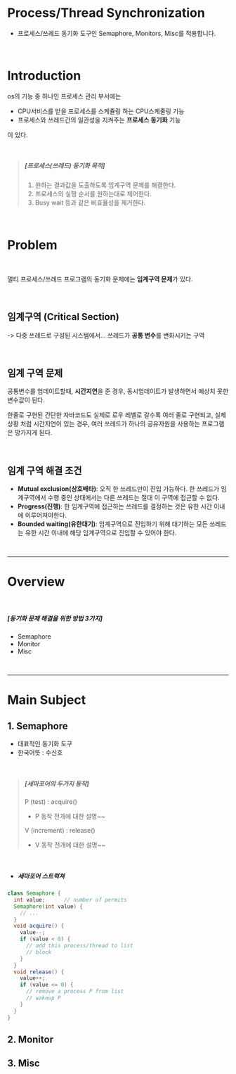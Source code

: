 # Process/Thread Synchronization
- 프로세스/쓰레드 동기화 도구인 Semaphore, Monitors, Misc를 적용합니다.

<br>

# Introduction

os의 기능 중 하나인 프로세스 관리 부서에는
- CPU서비스를 받을 프로세스를 스케쥴링 하는 CPU스케줄링 기능
- 프로세스와 쓰레드간의 일관성을 지켜주는 **프로세스 동기화** 기능

이 있다.

<br>


> ##### [프로세스(쓰레드) 동기화 목적]
>
> 1. 원하는 결과값을 도출하도록 임계구역 문제를 해결한다.
> 2. 프로세스의 실행 순서를 원하는대로 제어한다.
> 3. Busy wait 등과 같은 비효율성을 제거한다.



<br>

# Problem

<br>
   
멀티 프로세스/쓰레드 프로그램의 동기화 문제에는 **임계구역 문제**가 있다.

   <br>

## 임계구역 (Critical Section)

-> 다중 쓰레드로 구성된 시스템에서... 쓰레드가 **공통 변수**를 변화시키는 구역

<br>

## 임계 구역 문제

공통변수를 업데이트할때, **시간지연**을 준 경우,
동시업데이트가 발생하면서 예상치 못한 변수값이 된다.

한줄로 구현된 간단한 자바코드도 실제로 로우 레벨로 갈수록 여러 줄로 구현되고,
실제 상황 처럼 시간지연이 있는 경우,
여러 쓰레드가 하나의 공유자원을 사용하는 프로그램은 망가지게 된다.

<br>

## 임계 구역 해결 조건

- **Mutual exclusion(상호배타)**: 오직 한 쓰레드만이 진입 가능하다. 한 쓰레드가 임계구역에서 수행 중인 상태에서는 다른 쓰레드는 절대 이 구역에 접근할 수 없다.
- **Progress(진행)**: 한 임계구역에 접근하는 쓰레드를 결정하는 것은 유한 시간 이내에 이루어져야한다.
- **Bounded waiting(유한대기)**: 임계구역으로 진입하기 위해 대기하는 모든 쓰레드는 유한 시간 이내에 해당 임계구역으로 진입할 수 있어야 한다.

<br>

* * *

# Overview

<br>

##### [동기화 문제 해결을 위한 방법 3가지]

 - Semaphore
 - Monitor
 - Misc

<br>

* * *

# Main Subject

## 1. Semaphore 
- 대표적인 동기화 도구
- 한국어뜻 : 수신호

 <br>

> ##### [세마포어의 두가지 동작]
> P (test) : acquire()
>
> - P 동작 전개에 대한 설명~~ 
> 
> V (increment) : release()
>
> - V 동작 전개에 대한 설명~~
>

<br>

- ##### 세마포어 스트럭쳐

```java
class Semaphore {
  int value;      // number of permits
  Semaphore(int value) {
    // ...
  }
  void acquire() {
    value--;
    if (value < 0) {
      // add this process/thread to list
      // block
    }
  }
  void release() {
    value++;
    if (value <= 0) {
      // remove a process P from list
      // wakeup P
    }
  }
}
```

## 2. Monitor


## 3. Misc


